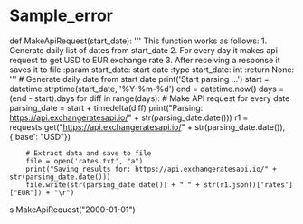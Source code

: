 # Sample_error

def MakeApiRequest(start_date):
    '''
    This function works as follows:
    1. Generate daily list of dates from start_date
    2. For every day it makes api request to get USD to EUR exchange rate
    3. After receiving a response it saves it to file
    :param start_date: start date
    :type start_date: int
    :return None:
    '''
    # Generate daily date from start date
    print('Start parsing ...')
    start = datetime.strptime(start_date, '%Y-%m-%d')
    end = datetime.now()
    days = (end - start).days
    for diff in range(days):
        # Make API request for every date
        parsing_date = start + timedelta(diff)
        print("Parsing: https://api.exchangeratesapi.io/" + str(parsing_date.date()))
        r1 = requests.get("https://api.exchangeratesapi.io/" + str(parsing_date.date()), {'base': "USD"})

        # Extract data and save to file
        file = open('rates.txt', "a")
        print("Saving results for: https://api.exchangeratesapi.io/" + str(parsing_date.date()))
        file.write(str(parsing_date.date()) + " " + str(r1.json()['rates']["EUR"]) + "\r")
s
MakeApiRequest("2000-01-01")
